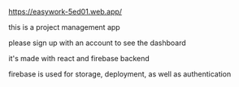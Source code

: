 https://easywork-5ed01.web.app/

this is a project management app

please sign up with an account to see the dashboard

it's made with react and firebase backend

firebase is used for storage, deployment, as well as authentication